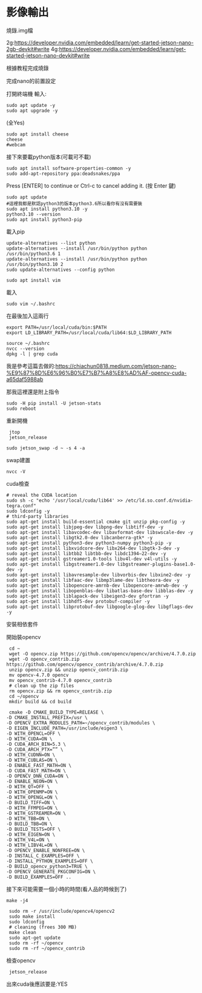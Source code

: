 # 影像輸出
 
 燒錄.img檔
 
2g:https://developer.nvidia.com/embedded/learn/get-started-jetson-nano-2gb-devkit#write
4g:https://developer.nvidia.com/embedded/learn/get-started-jetson-nano-devkit#write

根據教程完成燒錄

完成nano的前置設定

打開終端機
輸入:
```ccs
sudo apt update -y
sudo apt upgrade -y
```
(全Yes)
```ccs
sudo apt install cheese
cheese
#webcam
```

接下來要載python版本(可載可不載)
```ccs
sudo apt install software-properties-common -y
sudo add-apt-repository ppa:deadsnakes/ppa
```

Press [ENTER] to continue or Ctrl-c to cancel adding it.  (按 Enter 鍵)

```ccs
sudo apt update
#這裡我都是默認python3的版本python3.6所以看你有沒有需要裝
sudo apt install python3.10 -y
python3.10 --version
sudo apt install python3-pip
```
載入pip
```ccs
update-alternatives --list python
update-alternatives --install /usr/bin/python python /usr/bin/python3.6 1
update-alternatives --install /usr/bin/python python /usr/bin/python3.10 2
sudo update-alternatives --config python
```

```ccs
sudo apt install vim
```
載入
```ccs
sudo vim ~/.bashrc
```
在最後加入這兩行

```ccs
export PATH=/usr/local/cuda/bin:$PATH
export LD_LIBRARY_PATH=/usr/local/cuda/lib64:$LD_LIBRARY_PATH
```
```ccs
source ~/.bashrc
nvcc --version
dpkg -l | grep cuda
```

我是參考這篇去做的:https://chiachun0818.medium.com/jetson-nano-%E9%87%8D%E6%96%B0%E7%B7%A8%E8%AD%AF-opencv-cuda-a65daf5988ab

那我這裡還是附上指令
```ccs
sudo -H pip install -U jetson-stats
sudo reboot
```
重新開機

```ccs
 jtop
 jetson_release
 ```
 
 ```ccs
 sudo jetson_swap -d ~ -s 4 -a
 ```
 swap建置
 
 ```ccs
 nvcc -V 
 ```
 cuda檢查
 
 ```ccs
 # reveal the CUDA location
 sudo sh -c "echo '/usr/local/cuda/lib64' >> /etc/ld.so.conf.d/nvidia-tegra.conf"
 sudo ldconfig -y
 # third-party libraries
 sudo apt-get install build-essential cmake git unzip pkg-config -y
 sudo apt-get install libjpeg-dev libpng-dev libtiff-dev -y
 sudo apt-get install libavcodec-dev libavformat-dev libswscale-dev -y
 sudo apt-get install libgtk2.0-dev libcanberra-gtk* -y
 sudo apt-get install python3-dev python3-numpy python3-pip -y
 sudo apt-get install libxvidcore-dev libx264-dev libgtk-3-dev -y
 sudo apt-get install libtbb2 libtbb-dev libdc1394–22-dev -y
 sudo apt-get install gstreamer1.0-tools libv4l-dev v4l-utils -y
 sudo apt-get install libgstreamer1.0-dev libgstreamer-plugins-base1.0-dev -y
 sudo apt-get install libavresample-dev libvorbis-dev libxine2-dev -y
 sudo apt-get install libfaac-dev libmp3lame-dev libtheora-dev -y
 sudo apt-get install libopencore-amrnb-dev libopencore-amrwb-dev -y
 sudo apt-get install libopenblas-dev libatlas-base-dev libblas-dev -y
 sudo apt-get install liblapack-dev libeigen3-dev gfortran -y
 sudo apt-get install libhdf5-dev protobuf-compiler -y
 sudo apt-get install libprotobuf-dev libgoogle-glog-dev libgflags-dev -y
```

安裝相依套件

開始裝opencv

```ccs
 cd ~
 wget -O opencv.zip https://github.com/opencv/opencv/archive/4.7.0.zip
 wget -O opencv_contrib.zip https://github.com/opencv/opencv_contrib/archive/4.7.0.zip
 unzip opencv.zip && unzip opencv_contrib.zip
 mv opencv-4.7.0 opencv
 mv opencv_contrib-4.7.0 opencv_contrib
 # clean up the zip files
 rm opencv.zip && rm opencv_contrib.zip
 cd ~/opencv
 mkdir build && cd build
```

```ccs
 cmake -D CMAKE_BUILD_TYPE=RELEASE \
-D CMAKE_INSTALL_PREFIX=/usr \
-D OPENCV_EXTRA_MODULES_PATH=~/opencv_contrib/modules \
-D EIGEN_INCLUDE_PATH=/usr/include/eigen3 \
-D WITH_OPENCL=OFF \
-D WITH_CUDA=ON \
-D CUDA_ARCH_BIN=5.3 \
-D CUDA_ARCH_PTX=”” \
-D WITH_CUDNN=ON \
-D WITH_CUBLAS=ON \
-D ENABLE_FAST_MATH=ON \
-D CUDA_FAST_MATH=ON \
-D OPENCV_DNN_CUDA=ON \
-D ENABLE_NEON=ON \
-D WITH_QT=OFF \
-D WITH_OPENMP=ON \
-D WITH_OPENGL=ON \
-D BUILD_TIFF=ON \
-D WITH_FFMPEG=ON \
-D WITH_GSTREAMER=ON \
-D WITH_TBB=ON \
-D BUILD_TBB=ON \
-D BUILD_TESTS=OFF \
-D WITH_EIGEN=ON \
-D WITH_V4L=ON \
-D WITH_LIBV4L=ON \
-D OPENCV_ENABLE_NONFREE=ON \
-D INSTALL_C_EXAMPLES=OFF \
-D INSTALL_PYTHON_EXAMPLES=OFF \
-D BUILD_opencv_python3=TRUE \
-D OPENCV_GENERATE_PKGCONFIG=ON \
-D BUILD_EXAMPLES=OFF ..
```

接下來可能需要一個小時的時間(看人品的時候到了)

```ccs
make -j4
```

```ccs
 sudo rm -r /usr/include/opencv4/opencv2
 sudo make install
 sudo ldconfig
 # cleaning (frees 300 MB)
 make clean
 sudo apt-get update
 sudo rm -rf ~/opencv
 sudo rm -rf ~/opencv_contrib
```

檢查opencv

```ccs
 jetson_release
```
出來cuda後應該要是:YES


